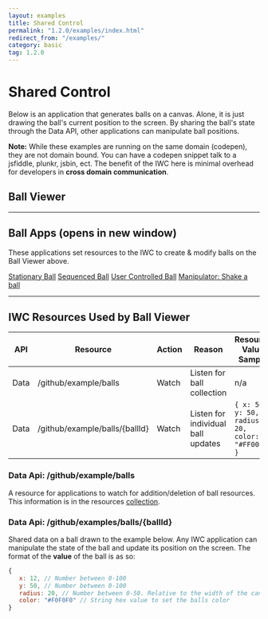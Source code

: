 ```yaml
---
layout: examples
title: Shared Control
permalink: "1.2.0/examples/index.html"
redirect_from: "/examples/"
category: basic
tag: 1.2.0
---
```


# Shared Control
Below is an application that generates balls on a canvas. Alone, it is just
drawing the ball's current position to the screen. By sharing the ball's state
through the Data API, other applications can manipulate ball positions.

**Note:** While these examples are running on the same domain (codepen), they
are not domain bound. You can have a codepen snippet talk to a jsfiddle, plunkr,
jsbin, ect. The benefit of the IWC here is minimal overhead for developers
in **cross domain communication**.

## Ball Viewer
<p data-height="500" data-theme-id="0" data-slug-hash="wMqPLj" data-default-tab="Result" data-user="Kevin-K" class='codepen'>


***

## Ball Apps (opens in new window)
These applications set resources to the IWC to create & modify balls on the Ball Viewer above.
<div class="app-list">
    <a href="#"  onClick="openPopup('gPxowz','Stationary Ball');return false;" >Stationary Ball</a>
    <a href="#"  onClick="openPopup('obepBW','Sequenced Ball');return false;" >Sequenced Ball</a>
    <a href="#"  onClick="openPopup('gPxomK','User Controlled');return false;" >User Controlled Ball</a>
    <a href="#"  onClick="openPopup('XXaVad','Shaker');return false;" >Manipulator: Shake a ball</a>
</div>

<script type="text/javascript">
    var openPopup = function(hash,title,height,width){
        if(!hash) {
            return;
        }
        title = title || '';
        height = height || 600;
        width = width || 500;
        var settings = "height=" + height + ", width=" + width;
        window.open('popupPen.html?title=' + title + '&hash='+hash, hash, settings);
    };
</script>

***

## IWC Resources Used by Ball Viewer
| API | Resource | Action | Reason| Resource Value Sample |
|-----|----------|------------|---|----------------------|
| Data| /github/example/balls| Watch | Listen for ball collection|  n/a |
| Data| /github/example/balls/{ballId}| Watch | Listen for individual ball updates|  ``` { x: 50, y: 50, radius: 20, color: "#FF0000" } ``` |

### Data Api: /github/example/balls
A resource for applications to watch for addition/deletion of ball resources. This information is in the resources
[collection](../tutorial/05_collections.html).


### Data Api: /github/examples/balls/{ballId}
Shared data on a ball drawn to the example below. Any IWC application can manipulate the state of the ball and update
its position on the screen.  The format of the **value** of the ball is as so:

``` js
{
   x: 12, // Number between 0-100
   y: 50, // Number between 0-100
   radius: 20, // Number between 0-50. Relative to the width of the canvas
   color: "#F0F0F0" // String hex value to set the balls color
}
```
